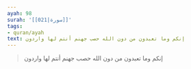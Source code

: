 ```yaml
---
ayah: 98
surah: '[[021|سورة]]'
tags:
- quran/ayah
text: إنكم وما تعبدون من دون الله حصب جهنم أنتم لها واردون
---
```

> إنكم وما تعبدون من دون الله حصب جهنم أنتم لها واردون
